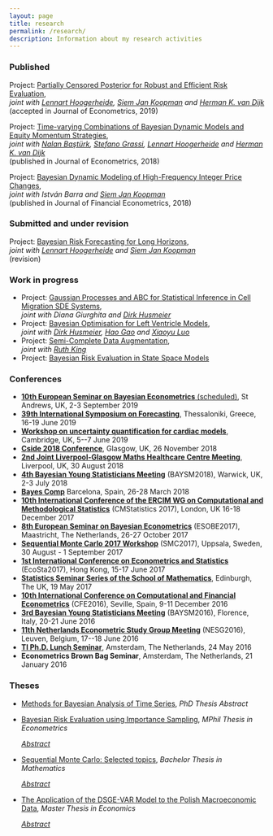 ```yaml
---
layout: page
title: research
permalink: /research/
description: Information about my research activities
---
```


<script type="text/javascript">
 function showhide(id) {
    var e = document.getElementById(id);
    e.style.display = (e.style.display == 'block') ? 'none' : 'block';
 }
</script>

### Published

Project: <a class="page-link" href="{{ '/projects/4_project/' | prepend: site.baseurl | prepend: site.url }}">Partially Censored Posterior for Robust and Efficient Risk Evaluation</a>,  
_joint with <a href="https://research.vu.nl/en/persons/lennart-hoogerheide" title="LH">Lennart Hoogerheide</a>, <a href="http://sjkoopman.net/" title="SJK">Siem Jan Koopman</a> and <a href="https://personal.eur.nl/hkvandijk/">Herman K. van Dijk</a>_  
(accepted in Journal of Econometrics, 2019)

Project: <a class="page-link" href="{{ '/projects/5_project/' | prepend: site.baseurl | prepend: site.url }}">Time-varying Combinations of Bayesian Dynamic Models and Equity Momentum Strategies</a>,  
_joint with  [Nalan Baştürk](https://www.maastrichtuniversity.nl/n.basturk), [Stefano Grassi](https://sites.google.com/view/stefanograssi), [Lennart Hoogerheide](https://research.vu.nl/en/persons/lennart-hoogerheide) and [Herman K. van Dijk](https://personal.eur.nl/hkvandijk/)_  
(published in Journal of Econometrics, 2018)

Project: <a class="page-link" href="{{ '/projects/6_project/' | prepend: site.baseurl | prepend: site.url }}">Bayesian Dynamic Modeling of High-Frequency Integer Price Changes</a>,  
_joint with Istv&aacute;n Barra and <a href="http://sjkoopman.net/" title="SJK">Siem Jan Koopman</a>_  
(published in Journal of Financial Econometrics, 2018)

### Submitted and under revision

Project: <a class="page-link" href="{{ '/projects/2_project/' | prepend: site.baseurl | prepend: site.url }}">Bayesian Risk Forecasting for Long Horizons</a>,  
_joint with [Lennart Hoogerheide](https://research.vu.nl/en/persons/lennart-hoogerheide) and [Siem Jan Koopman](http://sjkoopman.net/)_  
(revision)

### Work in progress
* Project: <a class="page-link" href="{{ '/projects/8_project/' | prepend: site.baseurl | prepend: site.url }}">Gaussian Processes and ABC for Statistical Inference in Cell Migration SDE Systems</a>,  
_joint with Diana Giurghita and [Dirk Husmeier](https://www.gla.ac.uk/schools/mathematicsstatistics/staff/dirkhusmeier/)_
* Project: <a class="page-link" href="{{ '/projects/7_project/' | prepend: site.baseurl | prepend: site.url }}">Bayesian Optimisation for Left Ventricle Models</a>,  
_joint with [Dirk Husmeier](https://www.gla.ac.uk/schools/mathematicsstatistics/staff/dirkhusmeier/), [Hao Gao](https://www.gla.ac.uk/schools/mathematicsstatistics/staff/haogao/) and [Xiaoyu Luo](https://www.maths.gla.ac.uk/~xl/)_
* Project: <a class="page-link" href="{{ '/projects/3_project/' | prepend: site.baseurl | prepend: site.url }}">Semi-Complete Data Augmentation</a>,  
_joint with [Ruth King](http://www.maths.ed.ac.uk/~rking33/)_ 
* Project: <a class="page-link" href="{{ '/projects/1_project/' | prepend: site.baseurl | prepend: site.url }}">Bayesian Risk Evaluation in State Space Models</a>


### Conferences
* [__10th European Seminar on Bayesian Econometrics__ (scheduled)](https://sites.google.com/view/esobe2019),
St Andrews, UK, 2-3 September 2019
* [__39th International Symposium on Forecasting__](https://isf.forecasters.org/),
Thessaloniki, Greece, 16-19 June 2019
* [__Workshop on uncertainty quantification for cardiac models__](http://www.newton.ac.uk/event/FHTW01), 
Cambridge, UK, 5--7 June 2019
* [__Cside 2018 Conference__](https://www.gla.ac.uk/schools/mathematicsstatistics/events/conferences/cside2018/),
Glasgow, UK, 26 November 2018
* [__2nd Joint Liverpool-Glasgow Maths Healthcare Centre Meeting__](http://www.softmech.org/events/headline_587868_en.html),
Liverpool, UK, 30 August 2018
* [__4th Bayesian Young Statisticians Meeting__](https://warwick.ac.uk/fac/sci/statistics/staff/academic-research/wade/2018baysmconference/) (BAYSM2018),
Warwick, UK, 2-3 July 2018
* [__Bayes Comp__](https://www.maths.nottingham.ac.uk/personal/tk/bayescomp/)
Barcelona, Spain, 26-28 March 2018
* [__10th International Conference of the ERCIM WG on Computational and Methodological Statistics__](http://cmstatistics.org/CMStatistics2017/) (CMStatistics 2017),
London, UK 16-18 December 2017 	
* [__8th European Seminar on Bayesian Econometrics__](http://esobe2017.org/) (ESOBE2017),
Maastricht, The Netherlands, 26-27 October 2017
* [__Sequential Monte Carlo 2017 Workshop__](http://www.it.uu.se/conferences/smc2017/) (SMC2017),
Uppsala, Sweden, 30 August - 1 September 2017
* [__1st International Conference on Econometrics and Statistics__](http://cmstatistics.org/EcoSta2017/index.php) (EcoSta2017),
Hong Kong, 15-17 June 2017 
* [__Statistics Seminar Series of the School of Mathematics__](http://www.maths.ed.ac.uk/school-of-mathematics/events/statistics), 
Edinburgh, The UK, 19 May 2017
* [__10th International Conference on Computational and Financial Econometrics__](http://www.cfenetwork.org/CFE2016/) (CFE2016), 
Seville, Spain, 9-11 December 2016
* [__3rd Bayesian Young Statisticians Meeting__](http://web.mi.imati.cnr.it/conferences/BAYSM2016/) (BAYSM2016), 
Florence, Italy, 20-21 June 2016
* [__11th Netherlands Econometric Study Group Meeting__](https://feb.kuleuven.be/drc/Economics/misc/nesg2016/NESG2016) (NESG2016), 
Leuven, Belgium, 17--18 June 2016
* [__TI Ph.D. Lunch Seminar__](http://www.tinbergen.nl/seminar-serie/phd-lunch-seminars-amsterdam/?show_archive=0), 
Amsterdam, The Netherlands, 24 May 2016
* __Econometrics Brown Bag Seminar__,
Amsterdam, The Netherlands, 21 January 2016
 
### Theses
* <a class="page-link" href="{{ '/research/A.Borowska - Dissertation Abstract.pdf' | prepend: site.baseurl | prepend: site.url }}">Methods for Bayesian Analysis of Time Series</a>, _PhD Thesis Abstract_

* <a class="page-link" href="{{ '/research/A.Borowska - Bayesian Risk Evaluation using Importance Sampling.pdf' | prepend: site.baseurl | prepend: site.url }}">Bayesian Risk Evaluation using Importance Sampling</a>, _MPhil Thesis in Econometrics_

	<i class="fa fa-sticky-note" aria-hidden="true"></i> <a href="javascript:showhide('mphil')">_Abstract_</a>
	<div id="mphil" style="display:none;">
	<p>  <div style="font-size:0.85em; text-align: justify;"> We consider the evaluation of two financial risk measures, Value at Risk and Expected Shortfall. Our analysis is performed in a Bayesian fashion where we adopt a model-based approach. We employ the Quick Evaluation of Risk using Mixture of t approximation algorithm (QERMit) of Hoogerheide and van Dijk (2010) due to its accuracy and efficiency, and we upgrade its basic framework in two ways. First, we replace the originally used posterior approximation algorithm with a superior, flexible technique. We report a substantial gain in the accuracy and the precision of estimates in our empirical application based on the daily S&P 500 returns. Second, we extend the basic QERMit framework to allow for latent variables in the underlying model. In this way, the developed technique can be applied to the class of the parameter driven models. We illustrate the procedure using a series of daily IBM returns. Noticeably, all the employed methods are based on importance sampling, which allows for fast computations and is not subject to convergence problem inherent to the alternative Markov Chain Monte Carlo methods. </div> </p>
	</div>
 
* <a class="page-link" href="{{ '/research/A.Borowska - SMC, Selected Topics.pdf' | prepend: site.baseurl | prepend: site.url }}">Sequential Monte Carlo: Selected topics</a>, _Bachelor Thesis in Mathematics_

	<i class="fa fa-sticky-note" aria-hidden="true"></i> <a href="javascript:showhide('smc')">_Abstract_</a>
	<div id="smc" style="display:none;">
	<p>  <div style="font-size:0.85em; text-align: justify;"> We analyse the problem of inference about a latent signal governing the dynamics of a system given only the observed noisy data. We adopt the discrete-time state space approach due to the wide range of problems it can capture. Because in general no closed-form solution are available in this framework, we discuss the class of methods used for approximating of the posterior state distributions, called Sequential Monte Carlo. These methods are based on the Dirac-measures which stem from the draws (particles) from the distribution constructed in the previous iteration. A special attention is devoted to the filtering problem, where one is interested in the estimation of the current state of the system given the current system measurements. We derive theoretical forms of the particle filters, which we then use to construct algorithms suitable for numerical analysis. We discuss the degeneracy problem, inherent to the sequential importance sampling and selected methods to tackle it. The basic convergence results in the context of particle filters are presents. Finally, we consider three numerical application. </div> </p>
	</div>

* <a class="page-link" href="{{ '/research/A.Borowska - The Application of the DSGE-VAR Model to the Polish Macroeconomic Data.pdf' | prepend: site.baseurl | prepend: site.url }}">The Application of the DSGE-VAR Model to the Polish Macroeconomic Data</a>, _Master Thesis in Economics_
 
	<i class="fa fa-sticky-note" aria-hidden="true"></i> <a href="javascript:showhide('dsge')">_Abstract_</a>
	<div id="dsge" style="display:none;">
	<p>  <div style="font-size:0.85em; text-align: justify;"> The DSGE-VAR approach enables to combine the advantages of the theoretically consistent structural models with those of the empirical ones, characterised by the substantial degree of data fit. Moreover, the Bayesian estimation provides a convenient framework to incorporate initial beliefs about the model parameters into the estimation procedure, which seems to be particularly advantageous in the case of rather short time series for Poland. Finally, the obtained estimates allow to assess the extend of the DSGE model misspecification. </div> </p>
	</div>
 
